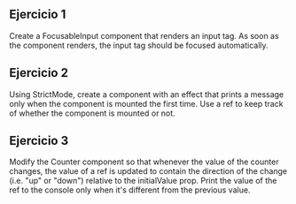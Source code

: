## Ejercicio 1

Create a FocusableInput component that renders an input tag. As soon as the component renders, the input tag should be focused automatically.

## Ejercicio 2

Using StrictMode, create a component with an effect that prints a message only when the component is mounted the first time. Use a ref to keep track of whether the component is mounted or not.

## Ejercicio 3

Modify the Counter component so that whenever the value of the counter changes, the value of a ref is updated to contain the direction of the change (i.e. "up" or "down") relative to the initialValue prop.
Print the value of the ref to the console only when it's different from the previous value.
